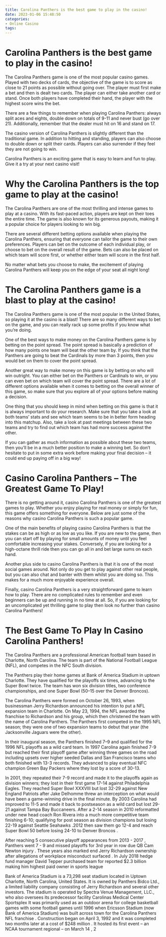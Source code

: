 ```yaml
---
title: Carolina Panthers is the best game to play in the casino!
date: 2023-01-06 15:48:50
categories:
- Online Casino
tags:
---
```



#  Carolina Panthers is the best game to play in the casino!

The Carolina Panthers game is one of the most popular casino games. Played with two decks of cards, the objective of the game is to score as close to 21 points as possible without going over. The player must first make a bet and then is dealt two cards. The player can either take another card or stand. Once both players have completed their hand, the player with the highest score wins the bet.

There are a few things to remember when playing Carolina Panthers: always split aces and eights, double down on totals of 9-11 and never bust (go over 21). Additionally, remember that the dealer must hit on 16 and stand on 17.

The casino version of Carolina Panthers is slightly different than the traditional game. In addition to hitting and standing, players can also choose to double down or split their cards. Players can also surrender if they feel they are not going to win.

Carolina Panthers is an exciting game that is easy to learn and fun to play. Give it a try at your next casino visit!

#  Why the Carolina Panthers is the top game to play at the casino!

The Carolina Panthers are one of the most thrilling and intense games to play at a casino. With its fast-paced action, players are kept on their toes the entire time. The game is also known for its generous payouts, making it a popular choice for players looking to win big.

There are several different betting options available when playing the Carolina Panthers, ensuring that everyone can tailor the game to their own preferences. Players can bet on the outcome of each individual play, or choose to bet on the overall result of the game. Bets can also be placed on which team will score first, or whether either team will score in the first half.

No matter what bets you choose to make, the excitement of playing Carolina Panthers will keep you on the edge of your seat all night long!

#  The Carolina Panthers game is a blast to play at the casino!

The Carolina Panthers game is one of the most popular in the United States, so playing it at the casino is a blast! There are so many different ways to bet on the game, and you can really rack up some profits if you know what you’re doing.

One of the best ways to make money on the Carolina Panthers game is by betting on the point spread. The point spread is basically a prediction of how many points one team will beat the other team by. If you think that the Panthers are going to beat the Cardinals by more than 3 points, then you would bet on them to cover the point spread.

Another great way to make money on this game is by betting on who will win outright. You can either bet on the Panthers or Cardinals to win, or you can even bet on which team will cover the point spread. There are a lot of different options available when it comes to betting on the overall winner of this game, so make sure that you explore all of your options before making a decision.

One thing that you should keep in mind when betting on this game is that it is always important to do your research. Make sure that you take a look at both teams’ stats and see which team seems to be in better form heading into this matchup. Also, take a look at past meetings between these two teams and try to find out which team has had more success against the other.

If you can gather as much information as possible about these two teams, then you’ll be in a much better position to make a winning bet. So don’t hesitate to put in some extra work before making your final decision – it could end up paying off in a big way!

#  Casino Carolina Panthers – The Greatest Game To Play!

There is no getting around it, casino Carolina Panthers is one of the greatest games to play. Whether you enjoy playing for real money or simply for fun, this game offers something for everyone. Below are just some of the reasons why casino Carolina Panthers is such a popular game.

One of the main benefits of playing casino Carolina Panthers is that the stakes can be as high or as low as you like. If you are new to the game, then you can start off by playing for small amounts of money until you feel comfortable increasing your stakes. Conversely, if you are looking for a high-octane thrill ride then you can go all in and bet large sums on each hand.

Another plus side to casino Carolina Panthers is that it is one of the most social games around. Not only do you get to play against other real people, but you can also chat and banter with them whilst you are doing so. This makes for a much more enjoyable experience overall.

Finally, casino Carolina Panthers is a very straightforward game to learn how to play. There are no complicated rules to remember and even beginners can be up and running in no time at all. So, if you are looking for an uncomplicated yet thrilling game to play then look no further than casino Carolina Panthers!

#  The Best Game To Play In Casino Carolina Panthers!

The Carolina Panthers are a professional American football team based in Charlotte, North Carolina. The team is part of the National Football League (NFL), and competes in the NFC South division.

The Panthers play their home games at Bank of America Stadium in uptown Charlotte. They have qualified for the playoffs six times, advancing to the Super Bowl twice. The team has won six division titles, two conference championships, and one Super Bowl (50–15 over the Denver Broncos).

The Carolina Panthers were formed on October 26, 1993, when businessman Jerry Richardson announced his intention to put a NFL expansion team in Charlotte. On May 23, 1994, the NFL awarded the franchise to Richardson and his group, which then christened the team with the name of Carolina Panthers. The Panthers first competed in the 1995 NFL season; they were one of two expansion teams to debut that year (the Jacksonville Jaguars were the other).

In their inaugural season, the Panthers finished 7–9 and qualified for the 1996 NFL playoffs as a wild card team. In 1997 Carolina again finished 7-9 but reached their first playoff game after winning three games on the road including upsets over higher seeded Dallas and San Francisco teams who both finished with 13-3 records. They advanced to play eventual NFC champion Green Bay Packers where they lost by a score of 30-13.

In 2001, they repeated their 7-9 record and made it to the playoffs again as division winners; they lost in their first game 17-14 against Philadelphia Eagles. They reached Super Bowl XXXVIII but lost 32-29 against New England Patriots after Jake Delhomme threw an interception on what would have been a game-winning drive in the final minute. By 2003 Carolina had improved to 11-5 and made it back to postseason as a wild card but lost 29-21 against Tampa Bay Buccaneers. After a 2-14 season in 2010 reformatted under new head coach Ron Rivera into a much more competitive team finishing 6-10; qualifying for post season as division champions but losing 22-19 against Seattle Seahawks .2012 then saw them go 12-4 and reach Super Bowl 50 before losing 24-10 to Denver Broncos . 

After reaching 5 consecutive playoff appearances from 2013 - 2017 , Panthers went 7 - 9 and missed playoffs for 3rd year in row  due QB Cam Newton injury . These years also marked end Jerry Richardson ownership after allegations of workplace misconduct surfaced . In July 2018 hedge fund manager David Tepper purchased team for reported $2.3 billion  making him highest paid owner in sports league 

Bank of America Stadium is a 73,298 seat stadium located in Uptown Charlotte, North Carolina, United States. It is owned by Panthers Bidco Ltd., a limited liability company consisting of Jerry Richardson and several other investors. The stadium is operated by Spectra Venue Management, LLC., who also oversees its predecessor facility Carolinas Medical Center Sportsplex 
It was primarily used as an outdoor arena for college basketball games with some football games until 1996 when Ericsson Stadium (now Bank of America Stadium) was built across town for the Carolina Panthers NFL franchise . Construction began on April 3, 1992 and it was completed two months later at a cost of $248 million . It hosted its first event – an NCAA tournament regional – on March 14 , 2